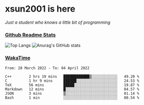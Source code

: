 # xsun2001 is here

*Just a student who knows a little bit of programming*

### [Github Readme Stats](https://github.com/anuraghazra/github-readme-stats)

![Top Langs](https://github-readme-stats.vercel.app/api/top-langs/?username=xsun2001&layout=compact&theme=radical) ![Anurag's GitHub stats](https://github-readme-stats.vercel.app/api?username=xsun2001&show_icons=true&theme=radical)

### [WakaTime](https://wakatime.com)

<!--START_SECTION:waka-->

```text
From: 28 March 2022 - To: 04 April 2022

C++        2 hrs 19 mins   ████████████▒░░░░░░░░░░░░   49.20 %
C          1 hr 9 mins     ██████░░░░░░░░░░░░░░░░░░░   24.53 %
TeX        56 mins         █████░░░░░░░░░░░░░░░░░░░░   19.87 %
Markdown   12 mins         █░░░░░░░░░░░░░░░░░░░░░░░░   04.57 %
JSON       3 mins          ▒░░░░░░░░░░░░░░░░░░░░░░░░   01.14 %
Bash       1 min           ░░░░░░░░░░░░░░░░░░░░░░░░░   00.54 %
```

<!--END_SECTION:waka-->
